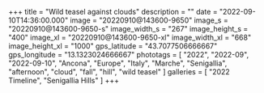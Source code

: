 +++
title = "Wild teasel against clouds"
description = ""
date = "2022-09-10T14:36:00.000"
image = "20220910@143600-9650"
image_s = "20220910@143600-9650-s"
image_width_s = "267"
image_height_s = "400"
image_xl = "20220910@143600-9650-xl"
image_width_xl = "668"
image_height_xl = "1000"
gps_latitude = "43.7077506666667"
gps_longitude = "13.1323024666667"
phototags = [ "2022", "2022-09", "2022-09-10", "Ancona", "Europe", "Italy", "Marche", "Senigallia", "afternoon", "cloud", "fall", "hill", "wild teasel" ]
galleries = [ "2022 Timeline", "Senigallia Hills" ]
+++

